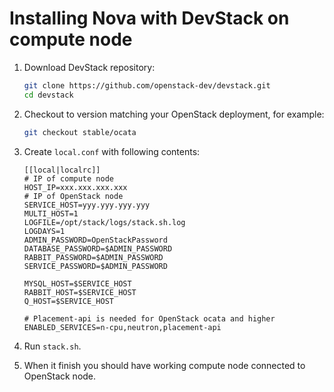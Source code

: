 # Installing Nova with DevStack on compute node

1. Download DevStack repository:
	```sh
	git clone https://github.com/openstack-dev/devstack.git
	cd devstack
	```
2. Checkout to version matching your OpenStack deployment, for example:
	```sh
	git checkout stable/ocata
	```

3. Create `local.conf` with following contents:
	```
	[[local|localrc]]
	# IP of compute node
	HOST_IP=xxx.xxx.xxx.xxx
	# IP of OpenStack node
	SERVICE_HOST=yyy.yyy.yyy.yyy
	MULTI_HOST=1
	LOGFILE=/opt/stack/logs/stack.sh.log
	LOGDAYS=1
	ADMIN_PASSWORD=OpenStackPassword
	DATABASE_PASSWORD=$ADMIN_PASSWORD
	RABBIT_PASSWORD=$ADMIN_PASSWORD
	SERVICE_PASSWORD=$ADMIN_PASSWORD
	
	MYSQL_HOST=$SERVICE_HOST
	RABBIT_HOST=$SERVICE_HOST
	Q_HOST=$SERVICE_HOST
	
	# Placement-api is needed for OpenStack ocata and higher 
	ENABLED_SERVICES=n-cpu,neutron,placement-api 
	```

4. Run `stack.sh`.

5. When it finish you should have working compute node connected to
	OpenStack node.

